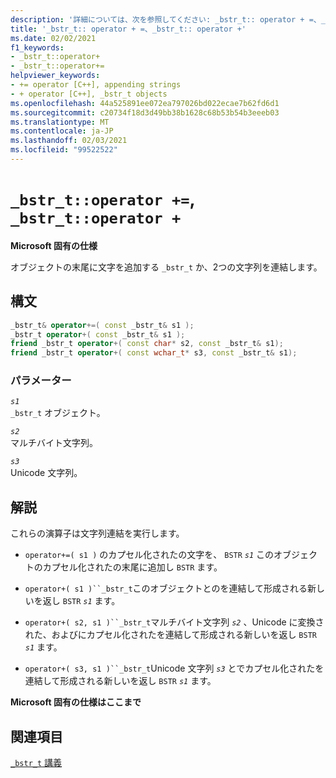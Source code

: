 ```yaml
---
description: '詳細については、次を参照してください: _bstr_t:: operator + =、_bstr_t:: operator +'
title: '_bstr_t:: operator + =、_bstr_t:: operator +'
ms.date: 02/02/2021
f1_keywords:
- _bstr_t::operator+
- _bstr_t::operator+=
helpviewer_keywords:
- += operator [C++], appending strings
- + operator [C++], _bstr_t objects
ms.openlocfilehash: 44a525891ee072ea797026bd022ecae7b62fd6d1
ms.sourcegitcommit: c20734f18d3d49bb38b1628c68b53b54b3eeeb03
ms.translationtype: MT
ms.contentlocale: ja-JP
ms.lasthandoff: 02/03/2021
ms.locfileid: "99522522"
---
```

# <a name="_bstr_toperator--_bstr_toperator-"></a>`_bstr_t::operator +=`, `_bstr_t::operator +`

**Microsoft 固有の仕様**

オブジェクトの末尾に文字を追加する `_bstr_t` か、2つの文字列を連結します。

## <a name="syntax"></a>構文

```cpp
_bstr_t& operator+=( const _bstr_t& s1 );
_bstr_t operator+( const _bstr_t& s1 );
friend _bstr_t operator+( const char* s2, const _bstr_t& s1);
friend _bstr_t operator+( const wchar_t* s3, const _bstr_t& s1);
```

### <a name="parameters"></a>パラメーター

*`s1`*\
`_bstr_t` オブジェクト。

*`s2`*\
マルチバイト文字列。

*`s3`*\
Unicode 文字列。

## <a name="remarks"></a>解説

これらの演算子は文字列連結を実行します。

- `operator+=( s1 )` のカプセル化されたの文字を、 `BSTR` *`s1`* このオブジェクトのカプセル化されたの末尾に追加し `BSTR` ます。

- `operator+( s1 )``_bstr_t`このオブジェクトとのを連結して形成される新しいを返し `BSTR` *`s1`* ます。

- `operator+( s2, s1 )``_bstr_t`マルチバイト文字列 *`s2`* 、Unicode に変換された、およびにカプセル化されたを連結して形成される新しいを返し `BSTR` *`s1`* ます。

- `operator+( s3, s1 )``_bstr_t`Unicode 文字列 *`s3`* とでカプセル化されたを連結して形成される新しいを返し `BSTR` *`s1`* ます。

**Microsoft 固有の仕様はここまで**

## <a name="see-also"></a>関連項目

[`_bstr_t` 講義](../cpp/bstr-t-class.md)
